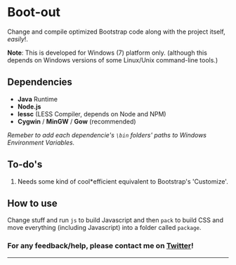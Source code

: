 Boot-out
========
Change and compile optimized Bootstrap code along with the project itself, _easily_!.

**Note**: This is developed for Windows (7) platform only. (although this depends on Windows versions of some Linux/Unix command-line tools.)

Dependencies
------------
* 	**Java** Runtime
* 	**Node.js**
* 	**lessc** (LESS Compiler, depends on Node and NPM)
* 	**Cygwin** / **MinGW** / **Gow** (recommended)

_Remeber to add each dependencie's `\bin` folders' paths to Windows Environment Variables._

To-do's
-------
1. Needs some kind of cool*efficient equivalent to Bootstrap's 'Customize'.

How to use
----------
Change stuff and run `js` to build Javascript and then `pack` to build CSS and move everything (including Javascript) into a folder called `package`.

### For any feedback/help, please contact me on [Twitter](https://twitter.com/TheShayn)!

* * *
